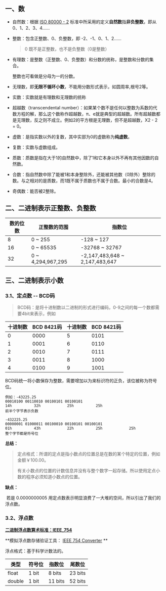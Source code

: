 

## 一、数



* 自然数：根据 [ISO 80000 - 2](https://zh.wikipedia.org/w/index.php?title=ISO_80000_-_2&action=edit&redlink=1) 标准中所采用的定义**自然数**指**非负整数**，即从0、1、2、3、4……

* 整数：包含正整数、0、负整数，即 -2、-1、0、1、2……

  >  0 既不是正整数，也不是负整数（0是整数）

* 有理数：是整数（正整数、0、负整数）和分数的统称，是整数和分数的集合。

  整数也可看做是分母为一的分数。

* 无理数，即**无限不循环小数**，不能用分数形式表示，如圆周率,根号2等。

* 实数：实数就是有理数和无理数的统称

* 超越数（transcendental number）：如果某个数不是任何以整数为系数的代数方程的解，那么这个数称作超越数，π、e就是典型的超越数。所有超越数都是无理数，反之则不成立。例如2的平方根是无理数，但不是超越数，X2 - 2 = 0。

* 虚数：是指实数以外的复数，其中实部为0的虚数称为**纯虚数**。

* 复数：实数与虚数组成。

* 质数：质数是指在大于1的自然数中，除了1和它本身以外不再有其他因数的自然数。

* 合数：指自然数中除了能被1和本身整除外，还能被其他数（0除外）整除的数。与之相对的是质数，而1既不属于质数也不属于合数。最小的合数是4。

* 奇偶数：能否被2整除。



## 二、二进制表示正整数、负整数

| 数的位数 | 正整数的范围      | 指数位                         |
| -------- | ----------------- | ------------------------------ |
| 8        | 0 ~ 255           | -128 ~ 127                     |
| 16       | 0 ~ 65535         | -32768 ~ 32767                 |
| 32       | 0 ~ 4,294,967,295 | -2,147,483,648 ~ 2,147,483,647 |



## 三、二进制表示小数



### 3.1、定点数 -- BCD码

> BCD码：是将十进制数以二进制的形式进行编码，0-9之间的每一个数都需要4bit来表示，例如

| 十进制数 | BCD 8421码 | 十进制数 | BCD 8421码 |
| -------- | ---------- | -------- | ---------- |
| 0        | 0000       | 5        | 0101       |
| 1        | 0001       | 6        | 0110       |
| 2        | 0010       | 7        | 0111       |
| 3        | 0011       | 8        | 1000       |
| 4        | 0100       | 9        | 1001       |



BCD码统一将小数保存为整数，需要增加以为来标识符的正负，该位被称为符号位。

```
例如：-43225.25
00010100 00110010 00100101 00100101       
14h			 32h			25h			 25h
前半个字节表示负数

-432225.25
00000001 01000011 00100010 00100101 00100101  
01h			 43h			22h			 25h			25h
整个字节都是符号位
```



**总结：**

>  定点格式：所谓的定点是指小数点的位置总是在数的某个特定的位置，例如金额￥100.00。
>
> 有关小数点的位置的计数信息并没有与整个数字一起存储。所以使用定点小数的程序必须知道小数点的位置。



**缺点：**		

​		若是 0.0000000005 用定点数表示明显浪费了一大堆的空间，所以引出了我们的浮点数。



### 3.2、浮点数

**[二进制浮点数算术标准：IEEE_754](https://zh.wikipedia.org/wiki/IEEE_754)**

**模拟浮点数存储验证工具： [IEEE 754 Converter](https://www.h-schmidt.net/FloatConverter/IEEE754.html) **



浮点格式：基于科学计数法的。





| 类型   | 符号位 | 指数位  | 尾数位  |
| ------ | ------ | ------- | ------- |
| float  | 1 bit  | 8 bits  | 23 bits |
| double | 1 bit  | 11 bits | 52 bits |



























